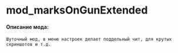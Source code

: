 # mod_marksOnGunExtended
#### Описание мода:
    Шуточный мод, в меню настроек делает поддельный чит, для крутых скриншотов и т.д.
